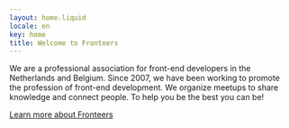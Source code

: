 ```yaml
---
layout: home.liquid
locale: en
key: home
title: Welcome to Fronteers
---
```

We are a professional association for front-end developers in the Netherlands and Belgium. Since 2007, we have been working to promote the profession of front-end development. We organize meetups to share knowledge and connect people. To help you be the best you can be!

<a href="/en/join-us/" class="button button-parentheses">Learn more <span class="visually-hidden">about Fronteers</span></a>

